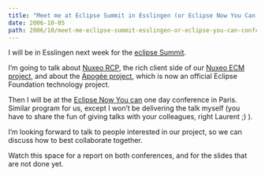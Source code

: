 ```yaml
---
title: "Meet me at Eclipse Summit in Esslingen (or Eclipse Now You Can conference in Paris)"
date: 2006-10-05
path: 2006/10/meet-me-eclipse-summit-esslingen-or-eclipse-you-can-conference-paris
---
```


I will be in Esslingen next week for the <a href="http://www.eclipsecon.org/summiteurope2006/index.php?page=program/">eclipse Summit</a>.
  
I&#8217;m going to talk about <a href="http://www.nuxeo.org/sections/projects/rcp">Nuxeo RCP</a>, the rich client side of our <a href="http://www.nuxeo.org/">Nuxeo ECM project</a>, and about the <a href="http://www.eclipse.org/proposals/apogee/">Apog&#233;e project</a>, which is now an official Eclipse Foundation technology project.

Then I will be at the <a href="http://www.tni-software.com/fr/eclipse_now_you_can/eclipse_index.html">Eclipse Now You can</a> one day conference in Paris. Similar program for us, except I won&#8217;t be delivering the talk myself (you have to share the fun of giving talks with your colleagues, right Laurent ;) ).

I&#8217;m looking forward to talk to people interested in our project, so we can discuss how to best collaborate together.

Watch this space for a report on both conferences, and for the slides that are not done yet.

